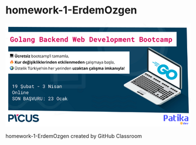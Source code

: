 # homework-1-ErdemOzgen
![PicusPatika](./img/picuspatika.png)

homework-1-ErdemOzgen created by GitHub Classroom
